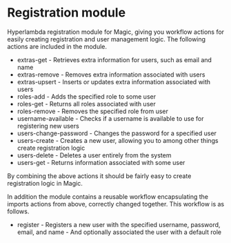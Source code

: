 
# Registration module

Hyperlambda registration module for Magic, giving you workflow actions for easily creating registration
and user management logic. The following actions are included in the module.

* extras-get - Retrieves extra information for users, such as email and name
* extras-remove - Removes extra information associated with users
* extras-upsert - Inserts or updates extra information associated with users
* roles-add - Adds the specified role to some user
* roles-get - Returns all roles associated with user
* roles-remove - Removes the specified role from user
* username-available - Checks if a username is available to use for registering new users
* users-change-password - Changes the password for a specified user
* users-create - Creates a new user, allowing you to among other things create registration logic
* users-delete - Deletes a user entirely from the system
* users-get - Returns information associated with some user

By combining the above actions it should be fairly easy to create registration logic in Magic.

In addition the module contains a reusable workflow encapsulating the imports actions from above, correctly
changed together. This workflow is as follows.

* register - Registers a new user with the specified username, password, email, and name - And optionally associated the user with a default role
